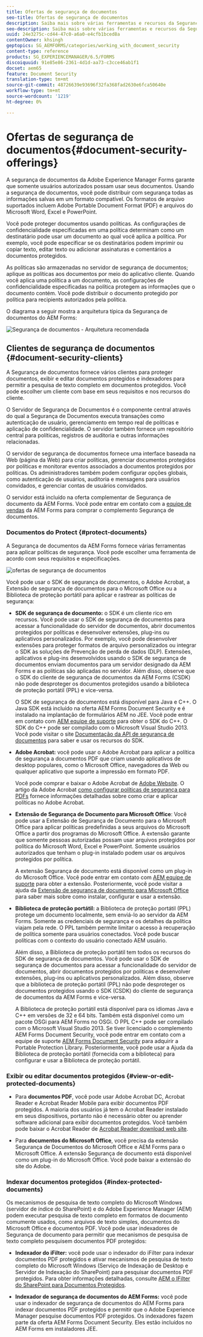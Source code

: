 ```yaml
---
title: Ofertas de segurança de documentos
seo-title: Ofertas de segurança de documentos
description: Saiba mais sobre várias ferramentas e recursos da Segurança de documentos AEM
seo-description: Saiba mais sobre várias ferramentas e recursos da Segurança de documentos AEM
uuid: 24e3275c-cd44-47c0-a6a0-e4cfb1bced8a
contentOwner: khsingh
geptopics: SG_AEMFORMS/categories/working_with_document_security
content-type: reference
products: SG_EXPERIENCEMANAGER/6.5/FORMS
discoiquuid: 91e85e86-2361-4d1d-aa73-c3cce46ab1f1
docset: aem65
feature: Document Security
translation-type: tm+mt
source-git-commit: 48726639e93696f32fa368fad2630e6fca50640e
workflow-type: tm+mt
source-wordcount: '1219'
ht-degree: 0%

---
```



# Ofertas de segurança de documentos{#document-security-offerings}

A segurança de documentos da Adobe Experience Manager Forms garante que somente usuários autorizados possam usar seus documentos. Usando a segurança de documentos, você pode distribuir com segurança todas as informações salvas em um formato compatível. Os formatos de arquivo suportados incluem Adobe Portable Document Format (PDF) e arquivos do Microsoft Word, Excel e PowerPoint.

Você pode proteger documentos usando políticas. As configurações de confidencialidade especificadas em uma política determinam como um destinatário pode usar um documento ao qual você aplica a política. Por exemplo, você pode especificar se os destinatários podem imprimir ou copiar texto, editar texto ou adicionar assinaturas e comentários a documentos protegidos.

As políticas são armazenadas no servidor de segurança de documentos; aplique as políticas aos documentos por meio do aplicativo cliente. Quando você aplica uma política a um documento, as configurações de confidencialidade especificadas na política protegem as informações que o documento contém. Você pode distribuir o documento protegido por política para recipients autorizados pela política.

O diagrama a seguir mostra a arquitetura típica da Segurança de documentos do AEM Forms:

![Segurança de documentos - Arquitetura recomendada](do-not-localize/document_security_architecture.png)

## Clientes de segurança de documentos {#document-security-clients}

A Segurança de documentos fornece vários clientes para proteger documentos, exibir e editar documentos protegidos e indexadores para permitir a pesquisa de texto completo em documentos protegidos. Você pode escolher um cliente com base em seus requisitos e nos recursos do cliente.

O Servidor de Segurança de Documentos é o componente central através do qual a Segurança de Documentos executa transações como autenticação de usuário, gerenciamento em tempo real de políticas e aplicação de confidencialidade. O servidor também fornece um repositório central para políticas, registros de auditoria e outras informações relacionadas.

O servidor de segurança de documentos fornece uma interface baseada na Web (página da Web) para criar políticas, gerenciar documentos protegidos por políticas e monitorar eventos associados a documentos protegidos por políticas. Os administradores também podem configurar opções globais, como autenticação de usuários, auditoria e mensagens para usuários convidados, e gerenciar contas de usuários convidados.

O servidor está incluído na oferta complementar de Segurança de documento da AEM Forms. Você pode entrar em contato com a [equipe de vendas](https://www.adobe.com/products/request-consultation/marketing-cloud.html?s_osc=70114000002JNwKAAW&amp;s_iid=70114000002JHs3AAG) da AEM Forms para comprar o complemento Segurança de documentos.

### Documentos do Protect {#protect-documents}

A Segurança de documentos da AEM Forms fornece várias ferramentas para aplicar políticas de segurança. Você pode escolher uma ferramenta de acordo com seus requisitos e especificações.

![ofertas de segurança de documentos](assets/document-security-offerings.png)

Você pode usar o SDK de segurança de documentos, o Adobe Acrobat, a Extensão de segurança de documentos para o Microsoft Office ou a Biblioteca de proteção portátil para aplicar e rastrear as políticas de segurança:

* **SDK de segurança de documento:**  o SDK é um cliente rico em recursos. Você pode usar o SDK de segurança de documentos para acessar a funcionalidade do servidor de documentos, abrir documentos protegidos por políticas e desenvolver extensões, plug-ins ou aplicativos personalizados. Por exemplo, você pode desenvolver extensões para proteger formatos de arquivo personalizados ou integrar o SDK às soluções de Prevenção de perda de dados (DLP). Extensões, aplicativos e plug-ins desenvolvidos usando o SDK de segurança de documentos enviam documentos para um servidor designado da AEM Forms e as políticas são aplicadas no servidor. Além disso, observe que o SDK do cliente de segurança de documentos da AEM Forms (CSDK) não pode desproteger os documentos protegidos usando a biblioteca de proteção portátil (PPL) e vice-versa.

   O SDK de segurança de documentos está disponível para Java e C++. O Java SDK está incluído na oferta AEM Forms Document Security e é instalado na implantação de formulários AEM no JEE. Você pode entrar em contato com [AEM equipe de suporte](https://helpx.adobe.com/br/marketing-cloud/contact-support.html) para obter o SDK do C++. O SDK do C++ pode ser compilado com o Microsoft Visual Studio 2013. Você pode visitar o site [Documentação da API de segurança de documentos](https://help.adobe.com/en_US/livecycle/11.0/Services/WS92d06802c76abadb76c48dfe12dbeb3e281-7ff0.2.html) para saber e usar os recursos do SDK.

* **Adobe Acrobat:** você pode usar o Adobe Acrobat para aplicar a política de segurança a documentos PDF que criam usando aplicativos de desktop populares, como o Microsoft Office, navegadores da Web ou qualquer aplicativo que suporte a impressão em formato PDF.

   Você pode comprar e baixar o Adobe Acrobat de [Adobe Website](https://acrobat.adobe.com/us/en/free-trial-download.html). O artigo da Adobe Acrobat [como configurar políticas de segurança para PDFs](https://helpx.adobe.com/acrobat/using/setting-security-policies-pdfs.html) fornece informações detalhadas sobre como criar e aplicar políticas no Adobe Acrobat.

* **Extensão de Segurança de Documento para Microsoft Office**: Você pode usar a Extensão de Segurança de Documento para o Microsoft Office para aplicar políticas predefinidas a seus arquivos do Microsoft Office a partir dos programas do Microsoft Office. A extensão garante que somente pessoas autorizadas possam usar arquivos protegidos por política do Microsoft Word, Excel e PowerPoint. Somente usuários autorizados que tenham o plug-in instalado podem usar os arquivos protegidos por política.

   A extensão Segurança de documento está disponível como um plug-in do Microsoft Office. Você pode entrar em contato com [AEM equipe de suporte](https://helpx.adobe.com/ca/marketing-cloud/contact-support.html) para obter a extensão. Posteriormente, você pode visitar a ajuda da [Extensão de segurança de documento para Microsoft Office](https://helpx.adobe.com/aem-forms/aem-document-security/download-installer.html) para saber mais sobre como instalar, configurar e usar a extensão.

* **Biblioteca de proteção portátil:** a Biblioteca de proteção portátil (PPL) protege um documento localmente, sem enviá-lo ao servidor da AEM Forms. Somente as credenciais de segurança e os detalhes da política viajam pela rede. O PPL também permite limitar o acesso à recuperação de política somente para usuários conectados. Você pode buscar políticas com o contexto do usuário conectado AEM usuário.

   Além disso, a Biblioteca de proteção portátil tem todos os recursos do SDK de segurança de documentos. Você pode usar o SDK de segurança de documentos para acessar a funcionalidade do servidor de documentos, abrir documentos protegidos por políticas e desenvolver extensões, plug-ins ou aplicativos personalizados. Além disso, observe que a biblioteca de proteção portátil (PPL) não pode desproteger os documentos protegidos usando o SDK (CSDK) do cliente de segurança de documentos da AEM Forms e vice-versa.

   A Biblioteca de proteção portátil está disponível para os idiomas Java e C++ em versões de 32 e 64 bits. Também está disponível como um pacote OSGi para AEM Forms no OSGi. O PPL C++ pode ser compilado com o Microsoft Visual Studio 2013. Se tiver licenciado o complemento AEM Forms Document Security, você pode entrar em contato com a equipe de suporte [AEM Forms Document Security](https://helpx.adobe.com/marketing-cloud/contact-support.html) para adquirir a Portable Protection Library. Posteriormente, você pode usar a Ajuda da Biblioteca de proteção portátil (fornecida com a biblioteca) para configurar e usar a Biblioteca de proteção portátil.

### Exibir ou editar documentos protegidos {#view-or-edit-protected-documents}

* Para **documentos PDF**, você pode usar Adobe Acrobat DC, Acrobat Reader e Acrobat Reader Mobile para exibir documentos PDF protegidos. A maioria dos usuários já tem o Acrobat Reader instalado em seus dispositivos, portanto não é necessário obter ou aprender software adicional para exibir documentos protegidos. Você também pode baixar o Acrobat Reader de [Acrobat Reader download web site](https://get.adobe.com/reader/).

* Para **documentos do Microsoft Office**, você precisa da extensão Segurança de Documentos do Microsoft Office e AEM Forms para o Microsoft Office. A extensão Segurança de documento está disponível como um plug-in do Microsoft Office. Você pode baixar a extensão do site do Adobe.

### Indexar documentos protegidos {#index-protected-documents}

Os mecanismos de pesquisa de texto completo do Microsoft Windows (servidor de índice do SharePoint) e do Adobe Experience Manager (AEM) podem executar pesquisa de texto completo em formatos de documento comumente usados, como arquivos de texto simples, documentos do Microsoft Office e documentos PDF. Você pode usar indexadores de Segurança de documento para permitir que mecanismos de pesquisa de texto completo pesquisem documentos PDF protegidos:

* **Indexador do iFilter:** você pode usar o indexador do iFilter para indexar documentos PDF protegidos e ativar mecanismos de pesquisa de texto completo do Microsoft Windows (Serviço de Indexação de Desktop e Servidor de Indexação do SharePoint) para pesquisar documentos PDF protegidos. Para obter informações detalhadas, consulte [AEM o IFilter do SharePoint para Documentos Protegidos](assets/sharepoint-ifilter-doc-security.pdf).

* **Indexador de segurança de documentos do AEM Forms:** você pode usar o indexador de segurança de documentos do AEM Forms para indexar documentos PDF protegidos e permitir que o Adobe Experience Manager pesquise documentos PDF protegidos. Os indexadores fazem parte da oferta AEM Forms Document Security. Eles estão incluídos no AEM Forms em instaladores JEE.

